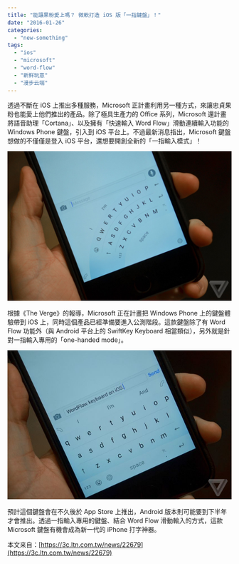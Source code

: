 ```yaml
---
title: "能讓果粉愛上嗎？ 微軟打造 iOS 版「一指鍵盤」！"
date: "2016-01-26"
categories: 
  - "new-something"
tags: 
  - "ios"
  - "microsoft"
  - "word-flow"
  - "新鲜玩意"
  - "漫步云端"
---
```


透過不斷在 iOS 上推出多種服務，Microsoft 正計畫利用另一種方式，來讓忠貞果粉也能愛上他們推出的產品。除了極具生產力的 Office 系列，Microsoft 還計畫將語音助理「Cortana」、以及擁有「快速輸入 Word Flow」滑動連續輸入功能的 Windows Phone 鍵盤，引入到 iOS 平台上。不過最新消息指出，Microsoft 鍵盤想做的不僅僅是登入 iOS 平台，還想要開創全新的「一指輸入模式」！

![Microsoft 正打造一款 iOS 版鍵盤，將具備「一指模式」（圖／The Verge）](/assets/images/ioswordflow-22.0.0.jpg)

根據《The Verge》的報導，Microsoft 正在計畫把 Windows Phone 上的鍵盤體驗帶到 iOS 上，同時這個產品已經準備要進入公測階段。這款鍵盤除了有 Word Flow 功能外（與 Android 平台上的 SwiftKey Keyboard 相當類似），另外就是針對一指輸入專用的「one-handed mode」。

![這款鍵盤將具備 Windows Phone 特有的「Word Flow」輸入方式（圖／The Verge）](/assets/images/iOSWordFlow.jpg)

預計這個鍵盤會在不久後於 App Store 上推出，Android 版本則可能要到下半年才會推出。透過一指輸入專用的鍵盤、結合 Word Flow 滑動輸入的方式，這款 Microsoft 鍵盤有機會成為新一代的 iPhone 打字神器。

本文来自：[https://3c.ltn.com.tw/news/22679](https://3c.ltn.com.tw/news/22679)
